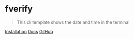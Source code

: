 # fverify

> This cli template shows the date and time in the terminal



[Installation](installation.md)
[Docs](docs.md)
[GitHub](https://github.com/x0f5c3/fverify)
